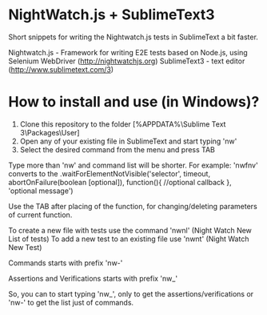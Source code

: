 # NightWatch.js + SublimeText3
Short snippets for writing the Nightwatch.js tests in SublimeText a bit faster.

Nightwatch.js - Framework for writing E2E tests based on Node.js, using Selenium WebDriver (http://nightwatchjs.org)
SublimeText3 - text editor (http://www.sublimetext.com/3)

# How to install and use (in Windows)?
1.  Clone this repository to the folder [%APPDATA%\Sublime Text 3\Packages\User]
2.  Open any of your existing file in SublimeText and start typing 'nw'
3.  Select the desired command from the menu and press TAB

Type more than 'nw' and command list will be shorter. 
For example: 'nwfnv' converts to the 
.waitForElementNotVisible('selector', timeout, abortOnFailure(boolean [optional]), function(){
    //optional callback
  }, 'optional message')

Use the TAB after placing of the function, for changing/deleting parameters of current function.

To create a new file with tests use the command 'nwnl' (Night Watch New List of tests)
To add a new test to an existing file use 'nwnt' (Night Watch New Test)

Commands starts with prefix 'nw-'

Assertions and Verifications starts with prefix 'nw_'

So, you can to start typing 'nw_', only to get the assertions/verifications or 'nw-' to get the list just of commands.
